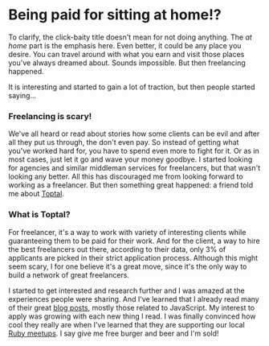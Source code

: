 # Being paid for sitting at home!?

To clarify, the click-baity title doesn't mean for not doing anything. The *at home* part is the emphasis here. Even better, it could be any place you desire. You can travel around with what you earn and visit those places you've always dreamed about. Sounds impossible. But then freelancing happened.

It is interesting and started to gain a lot of traction, but then people started saying...

### Freelancing is scary!

We've all heard or read about stories how some clients can be evil and after all they put us through, the don't even pay. So instead of getting what you've worked hard for, you have to spend even more to fight for it. Or as in most cases, just let it go and wave your money goodbye. I started looking for agencies and similar middleman services for freelancers, but that wasn't looking any better. All this has discouraged me from looking forward to working as a freelancer. But then something great happened: a friend told me about [Toptal](http://www.toptal.com/web).

### What is Toptal?

For freelancer, it's a way to work with variety of interesting clients while guaranteeing them to be paid for their work. And for the client, a way to hire the best freelancers out there, according to their data, only 3% of applicants are picked in their strict application process. Although this might seem scary, I for one believe it's a great move, since it's the only way to build a network of great freelancers.

I started to get interested and research further and I was amazed at the experiences people were sharing. And I've learned that I already read many of their great [blog posts](http://www.toptal.com/blog), mostly those related to JavaScript. My interest to apply was growing with each new thing I read. I was finally convinced how cool they really are when I've learned that they are supporting our local [Ruby meetups](http://www.meetup.com/RubySlovenia/events/227338174/). I say give me free burger and beer and I'm sold!

